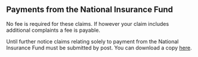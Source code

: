 ## Payments from the National Insurance Fund

No fee is required for these claims. If however your claim includes additional
complaints a fee is payable.

Until further notice claims relating solely to payment from the National
Insurance Fund must be submitted by post. You can download a copy
<a href="http://hmctsformfinder.justice.gov.uk/HMCTS/GetForm.do?court_forms_id=3131"
rel="external" title="Fees and Remissions">here</a>.
